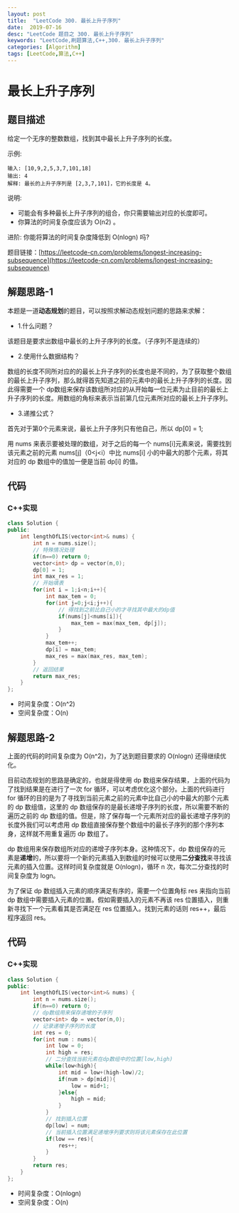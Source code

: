 ```yaml
---
layout: post
title:  "LeetCode 300. 最长上升子序列"
date:  2019-07-16
desc: "LeetCode 题目之 300. 最长上升子序列"
keywords: "LeetCode,刷题算法,C++,300. 最长上升子序列"
categories: [Algorithm]
tags: [LeetCode,算法,C++]
---
```

# 最长上升子序列

## 题目描述

给定一个无序的整数数组，找到其中最长上升子序列的长度。

示例:

```
输入: [10,9,2,5,3,7,101,18]
输出: 4 
解释: 最长的上升子序列是 [2,3,7,101]，它的长度是 4。
```

说明:

- 可能会有多种最长上升子序列的组合，你只需要输出对应的长度即可。
- 你算法的时间复杂度应该为 O(n2) 。

进阶: 你能将算法的时间复杂度降低到 O(nlogn) 吗?

题目链接：[https://leetcode-cn.com/problems/longest-increasing-subsequence](https://leetcode-cn.com/problems/longest-increasing-subsequence)

## 解题思路-1

本题是一道**动态规划**的题目，可以按照求解动态规划问题的思路来求解：

- 1.什么问题？

该题目是要求出数组中最长的上升子序列的长度。（子序列不是连续的）

- 2.使用什么数据结构？

数组的长度不同所对应的的最长上升子序列的长度也是不同的，为了获取整个数组的最长上升子序列，那么就得首先知道之前的元素中的最长上升子序列的长度。因此得需要一个 dp数组来保存该数组所对应的从开始每一位元素为止目前的最长上升子序列的长度。用数组的角标来表示当前第几位元素所对应的最长上升子序列。

- 3.递推公式？

首先对于第0个元素来说，最长上升子序列只有他自己，所以 dp[0] = 1;

用 nums 来表示要被处理的数组，对于之后的每一个 nums[i]元素来说，需要找到该元素之前的元素 nums[j]（0<j<i）中比 nums[i] 小的中最大的那个元素，将其对应的 dp 数组中的值加一便是当前 dp[i] 的值。

## 代码

### C++实现

```cpp
class Solution {
public:
    int lengthOfLIS(vector<int>& nums) {
        int n = nums.size();
        // 特殊情况处理
        if(n==0) return 0;
        vector<int> dp = vector(n,0);
        dp[0] = 1;
        int max_res = 1;
        // 开始填表
        for(int i = 1;i<n;i++){
            int max_tem = 0;
            for(int j=0;j<i;j++){
                // 得找到之前比自己小的才寻找其中最大的dp值
                if(nums[j]<nums[i]){
                    max_tem = max(max_tem, dp[j]);
                }
            }
            max_tem++;
            dp[i] = max_tem;
            max_res = max(max_res, max_tem);
        }
        // 返回结果
        return max_res;
    }
};
```

- 时间复杂度：O(n^2)
- 空间复杂度：O(n)

## 解题思路-2

上面的代码的时间复杂度为 O(n^2)，为了达到题目要求的 O(nlogn) 还得继续优化。

目前动态规划的思路是确定的，也就是得使用 dp 数组来保存结果，上面的代码为了找到结果是在进行了一次 for 循环，可以考虑优化这个部分。上面的代码进行 for 循环的目的是为了寻找到当前元素之前的元素中比自己小的中最大的那个元素的 dp 数组值，这里的 dp 数组保存的是最长递增子序列的长度，所以需要不断的遍历之前的 dp 数组的值。但是，除了保存每一个元素所对应的最长递增子序列的长度外我们可以考虑用 dp 数组直接保存整个数组中的最长子序列的那个序列本身，这样就不用重复遍历 dp 数组了。

dp 数组用来保存数组所对应的递增子序列本身。这种情况下，dp 数组保存的元素是**递增**的，所以要将一个新的元素插入到数组的时候可以使用**二分查找**来寻找该元素的插入位置。这样时间复杂度就是 O(nlogn)，循环 n 次，每次二分查找的时间复杂度为 logn。

为了保证 dp 数组插入元素的顺序满足有序的，需要一个位置角标 res 来指向当前 dp 数组中需要插入元素的位置。假如需要插入的元素不再该 res 位置插入，则重新寻找下一个元素看其是否满足在 res 位置插入。找到元素的话则 res++，最后程序返回 res。

## 代码

### C++实现

```cpp
class Solution {
public:
    int lengthOfLIS(vector<int>& nums) {
        int n = nums.size();
        if(n==0) return 0;
        // dp数组用来保存递增的子序列
        vector<int> dp = vector(n,0);
        // 记录递增子序列的长度
        int res = 0;
        for(int num : nums){
            int low = 0;
            int high = res;
            // 二分查找当前元素在dp数组中的位置[low,high)
            while(low<high){
                int mid = low+(high-low)/2;
                if(num > dp[mid]){
                    low = mid+1;
                }else{
                    high = mid;
                }
            }
            // 找到插入位置
            dp[low] = num;
            // 当前插入位置满足递增序列要求则将该元素保存在此位置
            if(low == res){
                res++;
            }
        }
        return res;
    }
};
```
- 时间复杂度：O(nlogn)
- 空间复杂度：O(n)
